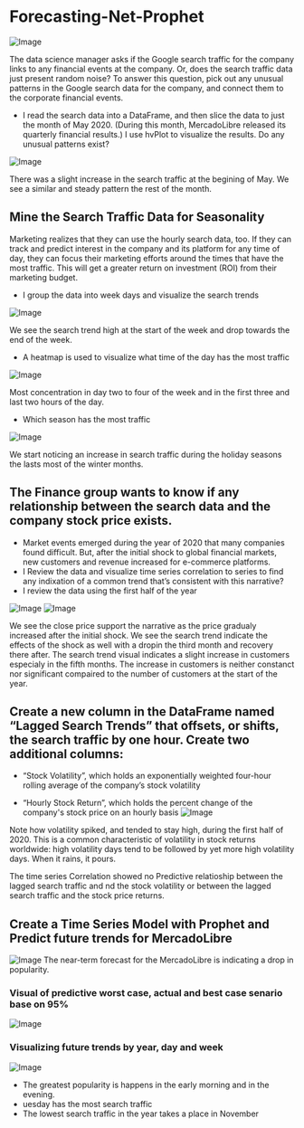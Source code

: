 # Forecasting-Net-Prophet

![Image](unit-11-readme-photo.png)

The data science manager asks if the Google search traffic for the company links to any financial events at the company. Or, does the search traffic data just present random noise? To answer this question, pick out any unusual patterns in the Google search data for the company, and connect them to the corporate financial events.

* I read the search data into a DataFrame, and then slice the data to just the month of May 2020. (During this month, MercadoLibre released its quarterly financial results.) I use hvPlot to visualize the results. Do any unusual patterns exist?


![Image](bokeh_plot7.png)

There was a slight increase in the search traffic at the begining of May. We see a similar and steady pattern the rest of the month.

## Mine the Search Traffic Data for Seasonality

Marketing realizes that they can use the hourly search data, too. If they can track and predict interest in the company and its platform for any time of day, they can focus their marketing efforts around the times that have the most traffic. This will get a greater return on investment (ROI) from their marketing budget.

* I group the data into week days and visualize the search trends

![Image](bokeh_plot6.png)


We see the search trend high at the start of  the week and drop towards the end of the week.

* A heatmap is used to visualize what time of the day has the most traffic

![Image](bokeh_plot5.png)

Most concentration in day two to four of the week and in the first three and last two hours of the day.

* Which season has the most traffic

![Image](bokeh_plot4.png)

We start noticing an increase in search traffic during the holiday seasons the lasts most of the winter months. 

## The Finance group wants to know if any relationship between the search data and the company stock price exists. 
* Market events emerged during the year of 2020 that many companies found difficult. But, after the initial shock to global financial markets, new customers and revenue increased for e-commerce platforms. 
* I Review the data and visualize time series correlation to series to find any indixation of a common trend that’s consistent with this narrative?
* I review the data using the first half of the year


![Image](bokeh_plot41.png)
![Image](bokeh_plot51.png)


We see the close price support the narrative as the price gradualy increased after the initial shock. We see the search trend indicate the effects of the shock as well with a dropin the third month and recovery there after. The search trend visual indicates a slight increase in customers especialy in the fifth months. The increase in customers is neither constanct nor significant compaired to the number of customers at the start of the year.

## Create a new column in the DataFrame named “Lagged Search Trends” that offsets, or shifts, the search traffic by one hour. Create two additional columns:
* “Stock Volatility”, which holds an exponentially weighted four-hour rolling average of the company’s stock volatility

* “Hourly Stock Return”, which holds the percent change of the company's stock price on an hourly basis
![Image](bokeh_plot10.png)

Note how volatility spiked, and tended to stay high, during the first half of 2020. This is a common characteristic of volatility in stock returns worldwide: high volatility days tend to be followed by yet more high volatility days. When it rains, it pours.

The time series Correlation showed no Predictive relatioship between the lagged search traffic and nd the stock volatility or between the lagged search traffic and the stock price returns.

## Create a Time Series Model with Prophet and Predict future trends for MercadoLibre
![Image](prophet.png)
The near-term forecast for the MercadoLibre is indicating a drop in popularity.

### Visual of predictive worst case, actual and best case senario base on 95%
![Image](yhat.png)

### Visualizing future trends by year, day and week
![Image](trends.png)

* The greatest popularity is happens in the early morning and in the evening.
* uesday has the most search traffic
* The lowest search traffic in the year takes a place in November
